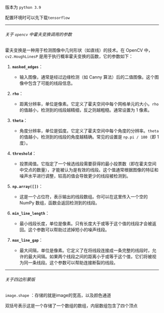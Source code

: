版本为 `python 3.9`

配置环境时可以先下载`tensorflow`

---

###### 关于 `opencv` 中霍夫变换调用的参数

霍夫变换是一种用于检测图像中几何形状（如直线）的技术。在 OpenCV 中，`cv2.HoughLinesP` 是用于执行概率霍夫变换的函数，它的参数如下：

1. **`masked_edges`**：
   
   - 输入图像，通常是经过边缘检测（如 Canny 算法）后的二值图像。这个图像中包含了可能的线段信息。

2. **`rho`**：
   
   - 距离分辨率，单位是像素。它定义了霍夫空间中每个网格单元的大小。`rho` 的值越小，检测到的线段越精细，反之则越粗糙。通常设置为 1 像素。

3. **`theta`**：
   
   - 角度分辨率，单位是弧度。它定义了霍夫空间中每个角度的分辨率。`theta` 的值越小，检测到的线段的角度越精确。常见的设置是 `np.pi / 180`（即 1 度）。

4. **`threshold`**：
   
   - 投票阈值。它指定了一个候选线段需要获得的最小投票数（即在霍夫空间中交点的数量），才能被认为是有效的线段。这个值通常根据图像的特征和噪声水平进行调整，较高的值会导致更少的线段被检测到。

5. **`np.array([])`**：
   
   - 这是一个占位符，表示输出的线段数组。你可以在这里传入一个空的 NumPy 数组，函数会返回检测到的线段。

6. **`min_line_length`**：
   
   - 最小线段长度，单位是像素。只有长度大于或等于这个值的线段才会被返回。这个参数可以帮助过滤掉短小的噪声线段。

7. **`max_line_gap`**：
   
   - 最大间隔，单位是像素。它定义了在将线段连接成一条完整的线段时，允许的最大间隔。如果两个线段之间的距离小于或等于这个值，它们将被视为同一条线段。这个参数可以帮助连接断裂的线段。

---

###### 关于四边形蒙版

`image.shape` ：存储的就是image的宽高，以及颜色通道

双括号表示这是一个存储了一个数组的数组，内层数组包含了四个顶点
